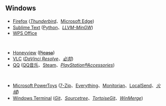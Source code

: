 ## Windows

* [Firefox](https://www.mozilla.org/en-US/firefox/all/) ([_Thunderbird_](https://www.thunderbird.net/zh-CN/)、[Microsoft Edge](https://www.microsoft.com/zh-cn/edge))
* [Sublime Text](https://www.sublimetext.com) ([Python](https://www.python.org)、[_LLVM-MinGW_](https://www.mingw-w64.org/downloads/#llvm-mingw))
* [WPS Office](https://www.wps.cn)

<br>

* [Honeyview](https://www.bandisoft.com/honeyview/) ([~~Picasa~~](https://picasa.google.com))
* [VLC](https://www.videolan.org) ([_DaVinci Resolve_](https://www.blackmagicdesign.com/cn/products/davinciresolve)、[_必剪_](https://bcut.bilibili.cn))
* [QQ](https://im.qq.com) ([QQ音乐](https://y.qq.com)、[Steam](https://store.steampowered.com)、[_PlayStation®Accessories_](https://play.st/3AC0qb0))

<br>

* [Microsoft PowerToys](https://github.com/microsoft/PowerToys) ([7-Zip](https://www.7-zip.org)、[Everything](https://www.voidtools.com/zh-cn/)、[Monitorian](https://github.com/emoacht/Monitorian)、[LocalSend](https://localsend.org)、[_火绒_](https://www.huorong.cn))
* [Windows Terminal](https://github.com/microsoft/terminal) ([_Git_](https://git-scm.com)、[_Sourcetree_](https://sourcetreeapp.com)、[_TortoiseGit_](https://tortoisegit.org)、[_WinMerge_](https://winmerge.org))

